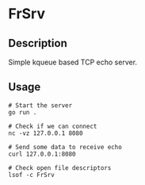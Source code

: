 # FrSrv

## Description

Simple kqueue based TCP echo server.

## Usage

```
# Start the server
go run .
```

```
# Check if we can connect
nc -vz 127.0.0.1 8080

# Send some data to receive echo
curl 127.0.0.1:8080
```

```
# Check open file descriptors
lsof -c FrSrv
```
